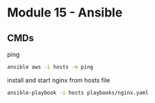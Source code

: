# Module 15 - Ansible

## CMDs

ping

```bash
ansible aws -i hosts -m ping
```

install and start nginx from hosts file

```bash
ansible-playbook -i hosts playbooks/nginx.yaml
```
